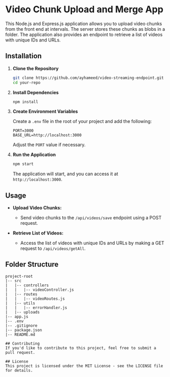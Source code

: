 # Video Chunk Upload and Merge App

This Node.js and Express.js application allows you to upload video chunks from the front end at intervals. The server stores these chunks as blobs in a folder. The application also provides an endpoint to retrieve a list of videos with unique IDs and URLs.

## Installation

1. **Clone the Repository**

    ```bash
    git clone https://github.com/ayhameed/video-streaming-endpoint.git
    cd your-repo
    ```

2. **Install Dependencies**

    ```bash
    npm install
    ```

3. **Create Environment Variables**

    Create a `.env` file in the root of your project and add the following:

    ```env
    PORT=3000
    BASE_URL=http://localhost:3000
    ```

    Adjust the `PORT` value if necessary.

4. **Run the Application**

    ```bash
    npm start
    ```

    The application will start, and you can access it at `http://localhost:3000`.

## Usage

- **Upload Video Chunks:**
  - Send video chunks to the `/api/videos/save` endpoint using a POST request.

- **Retrieve List of Videos:**
  - Access the list of videos with unique IDs and URLs by making a GET request to `/api/videos/getAll`.

## Folder Structure

```plaintext
project-root
|-- src
|   |-- controllers
|   |   |-- videoController.js
|   |-- routes
|   |   |-- videoRoutes.js
|   |-- utils
|   |   |-- errorHandler.js
|   |-- uploads
|-- app.js
|-- .env
|-- .gitignore
|-- package.json
|-- README.md

## Contributing
If you'd like to contribute to this project, feel free to submit a pull request.

## License
This project is licensed under the MIT License - see the LICENSE file for details.